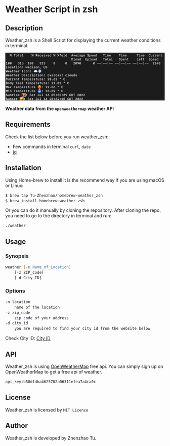# Weather Script in zsh

## Description

Weather_zsh is a Shell Script for displaying the current weather conditions in terminal. 

![Demo](https://github.com/Tu-Zhenzhao/homebrew-weather_zsh/blob/main/demo_weather.png)

**Weather data from the `openweathermap` weather API**

## Requirements

Check the list below before you run weather_zsh:

- Few commands in terminal `curl`, `date`
- [jq](https://stedolan.github.io/jq/)

## Installation

Using Home-brew to install it is the recommend way if you are using macOS or Linux:

```zsh
$ brew tap Tu-Zhenzhao/homebrew-weather_zsh
$ brew install homebrew-weather_zsh
```



Or you can do it manually by cloning the repository. After cloning the repo, you need to go to the directory in terminal and run:

```zsh
./weather
```

## Usage

### Synopsis

```zsh
weather [-n Name_of_Location]
	[-z ZIP_Code]
	[-d City_ID]
```

### Options

```zsh
-n location
	name of the location
-z zip_code
	zip code of your address
-d city_id
	you are required to find your city id from the website below
```

Check City ID: [City ID](http://bulk.openweathermap.org/sample/)

## API

Weather_zsh is using [OpenWeatherMap](https://openweathermap.org) free api. You can simply sign up on OpenWeatherMap to get a free api of weather.

```zsh
api_key:b50d1dba4625702a06311efea7a4ca0c
```

## License

Weather_zsh is licensed by `MIT Licence` 

## Author

Weather_zsh is developed by Zhenzhao Tu.

